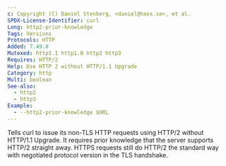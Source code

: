 ```yaml
---
c: Copyright (C) Daniel Stenberg, <daniel@haxx.se>, et al.
SPDX-License-Identifier: curl
Long: http2-prior-knowledge
Tags: Versions
Protocols: HTTP
Added: 7.49.0
Mutexed: http1.1 http1.0 http2 http3
Requires: HTTP/2
Help: Use HTTP 2 without HTTP/1.1 Upgrade
Category: http
Multi: boolean
See-also:
  - http2
  - http3
Example:
  - --http2-prior-knowledge $URL
---
```


Tells curl to issue its non-TLS HTTP requests using HTTP/2 without HTTP/1.1
Upgrade. It requires prior knowledge that the server supports HTTP/2 straight
away. HTTPS requests still do HTTP/2 the standard way with negotiated protocol
version in the TLS handshake.
